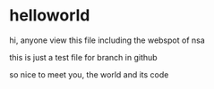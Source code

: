 # helloworld

hi, anyone view this file including the webspot of nsa

this is just a test file for branch in github

so nice to meet you, the world and its code
